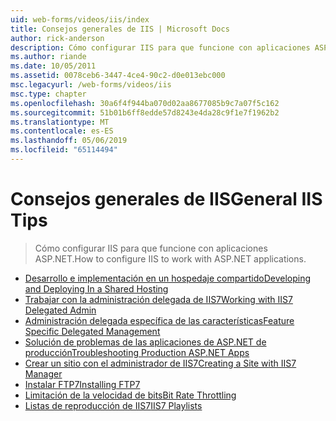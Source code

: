 ```yaml
---
uid: web-forms/videos/iis/index
title: Consejos generales de IIS | Microsoft Docs
author: rick-anderson
description: Cómo configurar IIS para que funcione con aplicaciones ASP.NET.
ms.author: riande
ms.date: 10/05/2011
ms.assetid: 0078ceb6-3447-4ce4-90c2-d0e013ebc000
msc.legacyurl: /web-forms/videos/iis
msc.type: chapter
ms.openlocfilehash: 30a6f4f944ba070d02aa8677085b9c7a07f5c162
ms.sourcegitcommit: 51b01b6ff8edde57d8243e4da28c9f1e7f1962b2
ms.translationtype: MT
ms.contentlocale: es-ES
ms.lasthandoff: 05/06/2019
ms.locfileid: "65114494"
---
```

# <a name="general-iis-tips"></a><span data-ttu-id="dc8bd-103">Consejos generales de IIS</span><span class="sxs-lookup"><span data-stu-id="dc8bd-103">General IIS Tips</span></span>

> <span data-ttu-id="dc8bd-104">Cómo configurar IIS para que funcione con aplicaciones ASP.NET.</span><span class="sxs-lookup"><span data-stu-id="dc8bd-104">How to configure IIS to work with ASP.NET applications.</span></span>

- [<span data-ttu-id="dc8bd-105">Desarrollo e implementación en un hospedaje compartido</span><span class="sxs-lookup"><span data-stu-id="dc8bd-105">Developing and Deploying In a Shared Hosting</span></span>](developing-and-deploying-in-a-shared-hosting.md)
- [<span data-ttu-id="dc8bd-106">Trabajar con la administración delegada de IIS7</span><span class="sxs-lookup"><span data-stu-id="dc8bd-106">Working with IIS7 Delegated Admin</span></span>](working-with-iis7-deligated-admin.md)
- [<span data-ttu-id="dc8bd-107">Administración delegada específica de las características</span><span class="sxs-lookup"><span data-stu-id="dc8bd-107">Feature Specific Delegated Management</span></span>](feature-specific-delegated-management.md)
- [<span data-ttu-id="dc8bd-108">Solución de problemas de las aplicaciones de ASP.NET de producción</span><span class="sxs-lookup"><span data-stu-id="dc8bd-108">Troubleshooting Production ASP.NET Apps</span></span>](troubleshooting-production-aspnet-apps.md)
- [<span data-ttu-id="dc8bd-109">Crear un sitio con el administrador de IIS7</span><span class="sxs-lookup"><span data-stu-id="dc8bd-109">Creating a Site with IIS7 Manager</span></span>](creating-a-site-with-iis7-manager.md)
- [<span data-ttu-id="dc8bd-110">Instalar FTP7</span><span class="sxs-lookup"><span data-stu-id="dc8bd-110">Installing FTP7</span></span>](installing-ftp7.md)
- [<span data-ttu-id="dc8bd-111">Limitación de la velocidad de bits</span><span class="sxs-lookup"><span data-stu-id="dc8bd-111">Bit Rate Throttling</span></span>](bit-rate-throttling.md)
- [<span data-ttu-id="dc8bd-112">Listas de reproducción de IIS7</span><span class="sxs-lookup"><span data-stu-id="dc8bd-112">IIS7 Playlists</span></span>](iis7-playlists.md)
